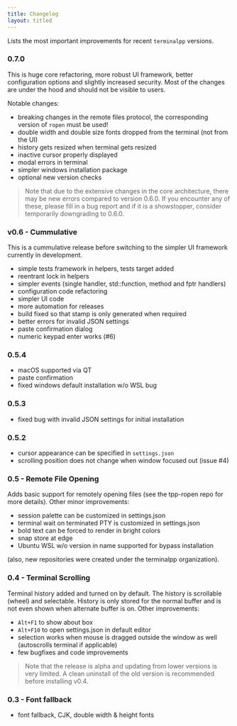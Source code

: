 ```yaml
---
title: Changelog
layout: titled
---
```


Lists the most important improvements for recent `terminalpp` versions.

### 0.7.0

This is huge core refactoring, more robust UI framework, better configuration options and slightly increased security. Most of the changes are under the hood and should not be visible to users.

Notable changes:

- breaking changes in the remote files protocol, the corresponding version of `ropen` must be used!
- double width and double size fonts dropped from the terminal (not from the UI)
- history gets resized when terminal gets resized
- inactive cursor properly displayed
- modal errors in terminal
- simpler windows installation package
- optional new version checks

> Note that due to the extensive changes in the core architecture, there may be new errors compared to version 0.6.0. If you encounter any of these, please fill in a bug report and if it is a showstopper, consider temporarily downgrading to 0.6.0. 

### v0.6 - Cummulative

This is a cummulative release before switching to the simpler UI framework currently in development. 

- simple tests framework in helpers, tests target added
- reentrant lock in helpers
- simpler events (single handler, std::function, method and fptr handlers)
- configuration code refactoring
- simpler UI code
- more automation for releases
- build fixed so that stamp is only generated when required
- better errors for invalid JSON settings
- paste confirmation dialog
- numeric keypad enter works (#6)

### 0.5.4

- macOS supported via QT
- paste confirmation 
- fixed windows default installation w/o WSL bug

### 0.5.3

- fixed bug with invalid JSON settings for initial installation

### 0.5.2

- cursor appearance can be specified in `settings.json`
- scrolling position does not change when window focused out (issue #4)

### 0.5 - Remote File Opening

Adds basic support for remotely opening files (see the tpp-ropen repo for more details). Other minor improvements:

- session palette can be customized in settings.json
- terminal wait on terminated PTY is customized in settings.json
- bold text can be forced to render in bright colors
- snap store at edge
- Ubuntu WSL w/o version in name supported for bypass installation

(also, new repositories were created under the terminalpp organization).

### 0.4 - Terminal Scrolling

Terminal history added and turned on by default. The history is scrollable (wheel) and selectable. History is only stored for the normal buffer and is not even shown when alternate buffer is on. Other improvements:

- `Alt+F1` to show about box
- `Alt+F10` to open settings.json in default editor
- selection works when mouse is dragged outside the window as well (autoscrolls terminal if applicable)
- few bugfixes and code improvements

> Note that the release is alpha and updating from lower versions is very limited. A clean uninstall of the old version is recommended before installing v0.4.

### 0.3 - Font fallback

- font fallback, CJK, double width & height fonts
